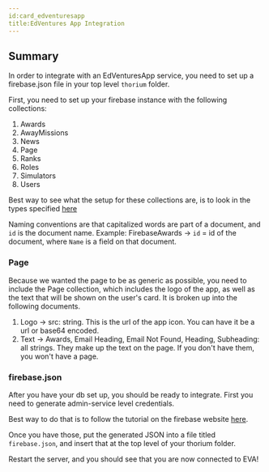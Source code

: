 ```yaml
---
id:card_edventuresapp
title:EdVentures App Integration
---
```


## Summary
In order to integrate with an EdVenturesApp service, you need to set up a firebase.json file in your top level `thorium` folder. 

First, you need to set up your firebase instance with the following collections:

1. Awards
2. AwayMissions
3. News
4. Page
5. Ranks
6. Roles
7. Simulators
8. Users

Best way to see what the setup for these collections are, is to look in the types specified [here](https://github.com/Thorium-Sim/thorium/blob/develop/server/classes/FirebaseManager.ts)

Naming conventions are that capitalized words are part of a document, and `id` is the document name. Example: FirebaseAwards -> `id` = id of the document, where `Name` is a field on that document. 

### Page

Because we wanted the page to be as generic as possible, you need to include the Page collection, which includes the logo of the app, as well as the text that will be shown on the user's card. It is broken up into the following documents. 

1. Logo -> src: string. This is the url of the app icon. You can have it be a url or base64 encoded. 
2. Text -> Awards, Email Heading, Email Not Found, Heading, Subheading: all strings. They make up the text on the page. If you don't have them, you won't have a page. 

### firebase.json

After you have your db set up, you should be ready to integrate. First you need to generate admin-service level credentials. 

Best way to do that is to follow the tutorial on the firebase website [here](https://firebase.google.com/docs/admin/setup#initialize_the_sdk_in_non-google_environments).

Once you have those, put the generated JSON into a file titled `firebase.json`, and insert that at the top level of your thorium folder. 

Restart the server, and you should see that you are now connected to EVA!